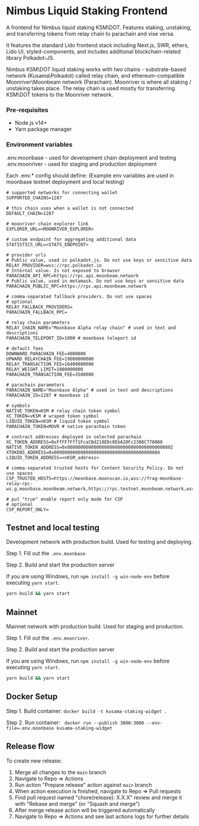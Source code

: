 # Nimbus Liquid Staking Frontend

A frontend for Nimbus liquid staking KSM\DOT. Features staking, unstaking, and transferring tokens from relay chain to
parachain and vise versa.

It features the standard Lido frontend stack including Next.js, SWR, ethers, Lido UI, styled-components, and
includes additional blockchain-related library Polkadot-JS.

Nimbus KSM\DOT liquid staking works with two chains - substrate-based network (Kusama\Polkadot) called relay chain, and
ethereum-compatible Moonriver\Moonbeam network (Parachain). Moonriver is where all staking / unstaking takes place.
The relay chain is used mostly for transferring KSM\DOT tokens to the Moonriver network.

### Pre-requisites

- Node.js v14+
- Yarn package manager

### Environment variables

.env.moonbase - used for development chain deployment and testing
.env.moonriver - used for staging and production deployment

Each .env.\* config should define:
(Example env variables are used in moonbase testnet deployment and local testing)

```shell
# supported networks for connecting wallet
SUPPORTED_CHAINS=1287

# this chain uses when a wallet is not connected
DEFAULT_CHAIN=1287

# moonriver chain explorer link
EXPLORER_URL=<MOONRIVER_EXPLORER>

# custom endpoint for aggregating additional data
STATISTICS_URL=<STATS_ENDPOINT>

# provider urls
# Public value, used in polkadot.js. Do not use keys or sensitive data
RELAY_PROVIDER=wss://rpc.polkadot.io
# Internal value. Is not exposed to browser
PARACHAIN_API_RPC=https://rpc.api.moonbeam.network
# Public value, used in metamask. Do not use keys or sensitive data
PARACHAIN_PUBLIC_RPC=https://rpc.api.moonbeam.network

# comma-separated fallback providers. Do not use spaces
# optional
RELAY_FALLBACK_PROVIDERS=
PARACHAIN_FALLBACK_RPC=

# relay chain parameters
RELAY_CHAIN_NAME="Moonbase Alpha relay chain" # used in text and descriptions
PARACHAIN_TELEPORT_ID=1000 # moonbase teleport id

# default fees
DOWNWARD_PARACHAIN_FEE=4000000
UPWARD_RELAYCHAIN_FEE=19000000000
RELAY_TRANSACTION_FEE=16400000000
RELAY_WEIGHT_LIMIT=1000000000
PARACHAIN_TRANSACTION_FEE=3500000

# parachain parameters
PARACHAIN_NAME="Moonbase Alpha" # used in text and descriptions
PARACHAIN_ID=1287 # moonbase id

# symbols
NATIVE_TOKEN=KSM # relay chain token symbol
XC_TOKEN=vKSM # wraped token symbol
LIQUID_TOKEN=nKSM # liquid token symbol
PARACHAIN_TOKEN=MOVR # native parachain token

# contract addresses deployed in selected parachain
XC_TOKEN_ADDRESS=0xFfFFfFff1FcaCBd218EDc0EbA20Fc2308C778080
NATIVE_TOKEN_ADDRESS=0x0000000000000000000000000000000000000802
XTOKENS_ADDRESS=0x0000000000000000000000000000000000000804
LIQUID_TOKEN_ADDRESS=<nKSM_address>

# comma-separated trusted hosts for Content Security Policy. Do not use spaces
CSP_TRUSTED_HOSTS=https://moonbase.moonscan.io,wss://frag-moonbase-relay-rpc-ws.g.moonbase.moonbeam.network,https://rpc.testnet.moonbeam.network,wss://wss.testnet.moonbeam.network

# put "true" enable report only mode for CSP
# optional
CSP_REPORT_ONLY=
```

## Testnet and local testing

Development network with production build. Used for testing and deploying.

Step 1. Fill out the `.env.moonbase`.

Step 2. Build and start the production server

If you are using Windows, run `npm install -g win-node-env` before executing `yarn start`.

```bash
yarn build && yarn start
```

## Mainnet

Mainnet network with production build. Used for staging and production.

Step 1. Fill out the `.env.moonriver`.

Step 2. Build and start the production server

If you are using Windows, run `npm install -g win-node-env` before executing `yarn start`.

```bash
yarn build && yarn start
```

## Docker Setup

Step 1. Build container: `docker build -t kusama-staking-widget .`

Step 2. Run container: ` docker run --publish 3000:3000 --env-file=.env.moonbase kusama-staking-widget`

## Release flow

To create new release:

1. Merge all changes to the `main` branch
2. Navigate to Repo => Actions
3. Run action "Prepare release" action against `main` branch
4. When action execution is finished, navigate to Repo => Pull requests
5. Find pull request named "chore(release): X.X.X" review and merge it with "Rebase and merge" (or "Squash and merge")
6. After merge release action will be triggered automatically
7. Navigate to Repo => Actions and see last actions logs for further details
